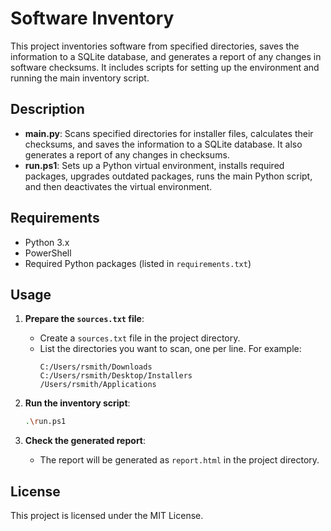 # Software Inventory

This project inventories software from specified directories, saves the information to a SQLite database, and generates a report of any changes in software checksums. It includes scripts for setting up the environment and running the main inventory script.

## Description

- **main.py**: Scans specified directories for installer files, calculates their checksums, and saves the information to a SQLite database. It also generates a report of any changes in checksums.
- **run.ps1**: Sets up a Python virtual environment, installs required packages, upgrades outdated packages, runs the main Python script, and then deactivates the virtual environment.


## Requirements

- Python 3.x
- PowerShell
- Required Python packages (listed in `requirements.txt`)


## Usage

1. **Prepare the `sources.txt` file**:
    - Create a `sources.txt` file in the project directory.
    - List the directories you want to scan, one per line. For example:
      ```
      C:/Users/rsmith/Downloads
      C:/Users/rsmith/Desktop/Installers
      /Users/rsmith/Applications
      ```

2. **Run the inventory script**:
    ```sh
    .\run.ps1
    ```

3. **Check the generated report**:
    - The report will be generated as `report.html` in the project directory.



## License

This project is licensed under the MIT License.